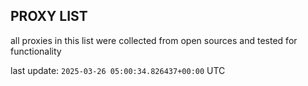 ## PROXY LIST

all proxies in this list were collected from open sources and tested for functionality

last update: `2025-03-26 05:00:34.826437+00:00` UTC